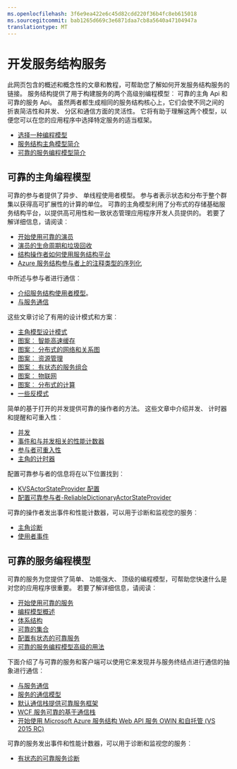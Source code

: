 ```yaml
---
ms.openlocfilehash: 3f6e9ea422e6c45d82cdd220f36b4fc8eb615018
ms.sourcegitcommit: bab1265d669c3e6871daa7cb8a5640a47104947a
translationtype: MT
---
```

<properties
   pageTitle="开发服务结构服务"
   description="概念信息和教程，可帮助您了解如何开发服务结构服务使用的可靠的演员或可靠的服务的编程模型。"
   services="service-fabric"
   documentationCenter=".net"
   authors="rwike77"
   manager="timlt"
   editor=""/>

<tags
   ms.service="service-fabric"
   ms.devlang="dotnet"
   ms.topic="article"
   ms.tgt_pltfrm="NA"
   ms.workload="NA"
   ms.date="08/20/2015"
   ms.author="ryanwi"/>

# 开发服务结构服务
此网页包含的概述和概念性的文章和教程，可帮助您了解如何开发服务结构服务的链接。 服务结构提供了用于构建服务的两个高级别编程模型︰ 可靠的主角 Api 和可靠的服务 Api。 虽然两者都生成相同的服务结构核心上，它们会使不同之间的折衷简洁性和并发、 分区和通信方面的灵活性。 它将有助于理解这两个模型，以便您可以在您的应用程序中选择特定服务的适当框架。

- [选择一种编程模型](service-fabric-choose-framework.md)
- [服务结构主角模型简介](service-fabric-reliable-actors-introduction.md)
- [可靠的服务编程模型简介](../Service-Fabric/service-fabric-reliable-services-introduction.md)

## 可靠的主角编程模型
 可靠的参与者提供了异步、 单线程使用者模型。 参与者表示状态和分布于整个群集以获得高可扩展性的计算的单位。 可靠的主角模型利用了分布式的存储基础服务结构平台，以提供高可用性和一致状态管理应用程序开发人员提供的。  若要了解详细信息，请阅读︰

- [开始使用可靠的演员](service-fabric-reliable-actors-get-started.md)
- [演员的生命周期和垃圾回收](service-fabric-reliable-actors-lifecycle.md)
- [结构操作者如何使用服务结构平台](service-fabric-reliable-actors-platform.md)
- [Azure 服务结构参与者上的注释类型的序列化](service-fabric-reliable-actors-notes-on-actor-type-serialization.md)

中所述与参与者进行通信︰

- [介绍服务结构使用者模型](service-fabric-reliable-actors-introduction.md#actor-communication)。
- [与服务通信](service-fabric-connect-and-communicate-with-services.md)

这些文章讨论了有用的设计模式和方案︰

- [主角模型设计模式](service-fabric-reliable-actors-patterns-introduction.md)  
- [图案︰ 智能高速缓存](service-fabric-reliable-actors-pattern-smart-cache.md)
- [图案︰ 分布式的网络和关系图](service-fabric-reliable-actors-pattern-distributed-networks-and-graphs.md)
- [图案︰ 资源管理](service-fabric-reliable-actors-pattern-resource-governance.md)
- [图案︰ 有状态的服务组合](service-fabric-reliable-actors-pattern-stateful-service-composition.md)
- [图案︰ 物联网](service-fabric-reliable-actors-pattern-internet-of-things.md)
- [图案︰ 分布式的计算](service-fabric-reliable-actors-pattern-distributed-computation.md)
- [一些反模式](service-fabric-reliable-actors-anti-patterns.md)

简单的基于打开的并发提供可靠的操作者的方法。 这些文章中介绍并发、 计时器和提醒和可重入性︰

- [并发](service-fabric-reliable-actors-introduction.md#concurrency)
- [事件和与并发相关的性能计数器](service-fabric-reliable-actors-diagnostics.md)
- [参与者可重入性](service-fabric-reliable-actors-reentrancy.md)
- [主角的计时器](service-fabric-reliable-actors-timers-reminders.md)

配置可靠参与者的信息将在以下位置找到︰

- [KVSActorStateProvider 配置](../Service-Fabric/service-fabric-reliable-actors-KVSActorstateprovider-configuration.md)  
- [配置可靠参与者-ReliableDictionaryActorStateProvider](../service-fabric-reliable-actors-reliabledictionarystateprovider-configuration.md)

可靠的操作者发出事件和性能计数器，可以用于诊断和监视您的服务︰

- [主角诊断](service-fabric-reliable-actors-diagnostics.md)
- [使用者事件](service-fabric-reliable-actors-events.md)


## 可靠的服务编程模型
可靠的服务为您提供了简单、 功能强大、 顶级的编程模型，可帮助您快速什么是对您的应用程序很重要。 若要了解详细信息，请阅读︰

- [开始使用可靠的服务](service-fabric-reliable-services-quick-start.md)
- [编程模型概述](../service-fabric-reliable-services-service-overview.md)  
- [体系结构](service-fabric-reliable-services-platform-architecture.md)
- [可靠的集合](service-fabric-reliable-services-reliable-collections.md)
- [配置有状态的可靠服务](../Service-Fabric/service-fabric-reliable-services-configuration.md)
- [可靠的服务编程模型高级的用法](../Service-Fabric/service-fabric-reliable-services-advanced-usage.md)

下面介绍了与可靠的服务和客户端可以使用它来发现并与服务终结点进行通信的抽象进行通信︰

- [与服务通信](service-fabric-connect-and-communicate-with-services.md)
- [服务的通信模型](service-fabric-reliable-services-communication.md)
- [默认通信栈提供可靠服务框架](service-fabric-reliable-services-communication-default.md)
- [WCF 服务可靠的基于通信栈](service-fabric-reliable-services-communication-wcf.md)
- [开始使用 Microsoft Azure 服务结构 Web API 服务 OWIN 和自托管 (VS 2015 RC)](service-fabric-reliable-services-communication-webapi.md)

可靠的服务发出事件和性能计数器，可以用于诊断和监视您的服务︰

- [有状态的可靠服务诊断](service-fabric-reliable-services-diagnostics.md)
